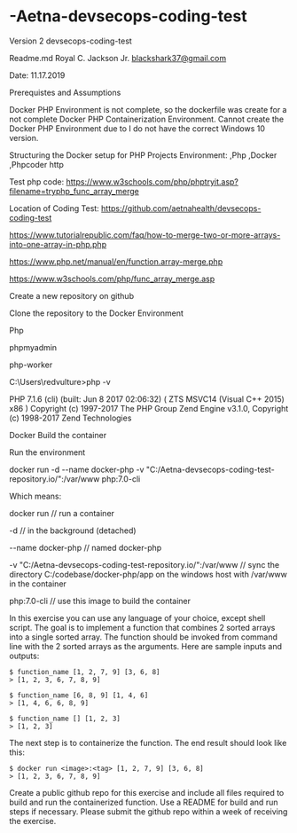 # -Aetna-devsecops-coding-test
Version 2
devsecops-coding-test

Readme.md
Royal C. Jackson Jr. blackshark37@gmail.com

Date: 11.17.2019

Prerequistes and Assumptions


Docker PHP Environment is not complete, so the dockerfile was
create for a not complete Docker PHP Containerization Environment.
Cannot create the Docker PHP Environment due to I do not have the
correct Windows 10 version.

Structuring the Docker setup for PHP Projects
Environment:
,Php
,Docker
,Phpcoder
http

Test php code: https://www.w3schools.com/php/phptryit.asp?filename=tryphp_func_array_merge

Location of Coding Test: https://github.com/aetnahealth/devsecops-coding-test

https://www.tutorialrepublic.com/faq/how-to-merge-two-or-more-arrays-into-one-array-in-php.php

https://www.php.net/manual/en/function.array-merge.php

https://www.w3schools.com/php/func_array_merge.asp

Create a new repository on github

Clone the repository to the Docker Environment

Php

phpmyadmin

php-worker

C:\Users\redvulture>php -v

PHP 7.1.6 (cli) (built: Jun  8 2017 02:06:32) ( ZTS MSVC14 (Visual C++ 2015) x86 )
Copyright (c) 1997-2017 The PHP Group
Zend Engine v3.1.0, Copyright (c) 1998-2017 Zend Technologies

Docker
Build the container

Run the environment

docker run -d --name docker-php -v "C:/Aetna-devsecops-coding-test-repository.io/":/var/www php:7.0-cli

Which means:

docker run                                    // run a container

-d                                            // in the background (detached)

--name docker-php                             // named docker-php

-v "C:/Aetna-devsecops-coding-test-repository.io/":/var/www           // sync the directory C:/codebase/docker-php/app on the windows host with /var/www in the container

                                         
php:7.0-cli                                   // use this image to build the container

In this exercise you can use any language of your choice, except shell script. 
The goal is to implement a function that combines 2 sorted arrays into a single 
sorted array. The function should be invoked from command line with the 2 sorted 
arrays as the arguments.
Here are sample inputs and outputs:

```
$ function_name [1, 2, 7, 9] [3, 6, 8]
> [1, 2, 3, 6, 7, 8, 9]

$ function_name [6, 8, 9] [1, 4, 6]
> [1, 4, 6, 6, 8, 9]

$ function_name [] [1, 2, 3]
> [1, 2, 3]
```

The next step is to containerize the function. The end result should look like this:

```
$ docker run <image>:<tag> [1, 2, 7, 9] [3, 6, 8]
> [1, 2, 3, 6, 7, 8, 9]
```

Create a public github repo for this exercise and include all files required to 
build and run the containerized function. Use a README for build and run steps 
if necessary. Please submit the github repo within a week of receiving the exercise.
